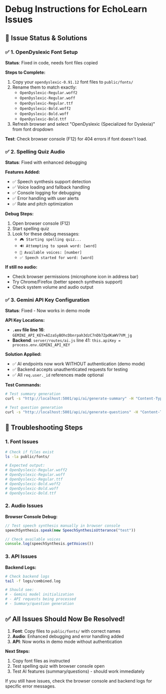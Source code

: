 # Debug Instructions for EchoLearn Issues

## 🔧 **Issue Status & Solutions**

### ✅ 1. OpenDyslexic Font Setup
**Status**: Fixed in code, needs font files copied

**Steps to Complete:**
1. Copy your `opendyslexic-0.91.12` font files to `public/fonts/`
2. Rename them to match exactly:
   - `OpenDyslexic-Regular.woff2`
   - `OpenDyslexic-Regular.woff`
   - `OpenDyslexic-Regular.ttf`
   - `OpenDyslexic-Bold.woff2`
   - `OpenDyslexic-Bold.woff`
   - `OpenDyslexic-Bold.ttf`
3. Refresh browser and select "OpenDyslexic (Specialized for Dyslexia)" from font dropdown

**Test**: Check browser console (F12) for 404 errors if font doesn't load.

### ✅ 2. Spelling Quiz Audio 
**Status**: Fixed with enhanced debugging

**Features Added:**
- ✅ Speech synthesis support detection
- ✅ Voice loading and fallback handling
- ✅ Console logging for debugging
- ✅ Error handling with user alerts
- ✅ Rate and pitch optimization

**Debug Steps:**
1. Open browser console (F12)
2. Start spelling quiz
3. Look for these debug messages:
   - `🎮 Starting spelling quiz...`
   - `🔊 Attempting to speak word: [word]`
   - `📢 Available voices: [number]`
   - `✅ Speech started for word: [word]`

**If still no audio:**
- Check browser permissions (microphone icon in address bar)
- Try Chrome/Firefox (better speech synthesis support)
- Check system volume and audio output

### ✅ 3. Gemini API Key Configuration
**Status**: Fixed - Now works in demo mode

**API Key Locations:**
- **`.env` file line 16**: `GEMINI_API_KEY=AIzaSyBOhcDbnrpah3dzC7nDb7ZpdKaWV7VM_jg`
- **Backend**: `server/routes/ai.js` line 41: `this.apiKey = process.env.GEMINI_API_KEY`

**Solution Applied:**
- ✅ AI endpoints now work WITHOUT authentication (demo mode)
- ✅ Backend accepts unauthenticated requests for testing
- ✅ All `req.user._id` references made optional

**Test Commands:**
```bash
# Test summary generation
curl -s "http://localhost:5001/api/ai/generate-summary" -H "Content-Type: application/json" -d '{"transcript":"The water cycle moves water around Earth."}'

# Test question generation  
curl -s "http://localhost:5001/api/ai/generate-questions" -H "Content-Type: application/json" -d '{"transcript":"The water cycle moves water around Earth."}'
```

## 🐛 **Troubleshooting Steps**

### 1. Font Issues
```bash
# Check if files exist
ls -la public/fonts/

# Expected output:
# OpenDyslexic-Regular.woff2
# OpenDyslexic-Regular.woff
# OpenDyslexic-Regular.ttf
# OpenDyslexic-Bold.woff2
# OpenDyslexic-Bold.woff
# OpenDyslexic-Bold.ttf
```

### 2. Audio Issues
**Browser Console Debug:**
```javascript
// Test speech synthesis manually in browser console
speechSynthesis.speak(new SpeechSynthesisUtterance("test"))

// Check available voices
console.log(speechSynthesis.getVoices())
```

### 3. API Issues
**Backend Logs:**
```bash
# Check backend logs
tail -f logs/combined.log

# Should see:
# - Gemini model initialization
# - API requests being processed
# - Summary/question generation
```

## ✅ **All Issues Should Now Be Resolved!**

1. **Font**: Copy files to `public/fonts/` with correct names
2. **Audio**: Enhanced debugging and error handling added
3. **API**: Now works in demo mode without authentication

**Next Steps:**
1. Copy font files as instructed
2. Test spelling quiz with browser console open
3. Test AI features (summary/questions) - should work immediately

If you still have issues, check the browser console and backend logs for specific error messages. 